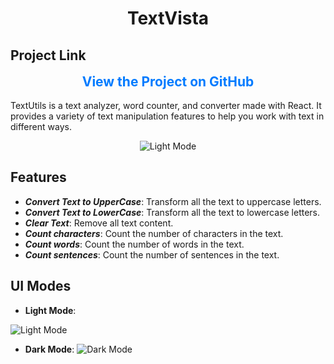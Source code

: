 # <div align="center"> TextVista </div>

## Project Link

<div align="center">
    <a href="https://Jeeya201.github.io/textvista" style="font-size: 1.5em; font-weight: bold; text-decoration: none; color: #007bff;">View the Project on GitHub</a>
</div>
<br>
TextUtils is a text analyzer, word counter, and converter made with React. It provides a variety of text manipulation features to help you work with text in different ways.

<p align="center">
    <img src="https://github.com/Jeeya201/textvista/assets/104685075/1fa7d1a2-621f-4aa1-81d5-08de7a5264b2" alt="Light Mode">
</p>

## Features

- ***Convert Text to UpperCase***: Transform all the text to uppercase letters.
- ***Convert Text to LowerCase***: Transform all the text to lowercase letters.
- ***Clear Text***: Remove all text content.
- ***Count characters***: Count the number of characters in the text.
- ***Count words***: Count the number of words in the text.
- ***Count sentences***: Count the number of sentences in the text.

## UI Modes

- **Light Mode**:
  
![Light Mode](https://github.com/Jeeya201/textvista/assets/104685075/2d9dec7c-aad3-414a-b7f8-d9e548fe7b31)

- **Dark Mode**: 
![Dark Mode](https://github.com/Jeeya201/textvista/assets/104685075/12165db9-8229-4c19-ab08-9d7ee187ed64)


